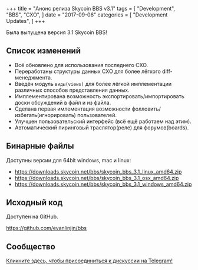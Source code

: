 +++
title = "Анонс релиза Skycoin BBS v3.1"
tags = [
    "Development",
    "BBS",
    "CXO",
]
date = "2017-09-06"
categories = [
    "Development Updates",
]
+++

Была выпущена версия 3.1 Skycoin BBS!

## Список изменений

- Всё обновлено для использования последнего CXO.
- Переработаны структуры данных CXO для более лёгкого diff-менеджмента.
- Введён модуль `виды(views)` для более лёгкой имплементации различных способов представления данных.
- Имплементирована возможность экспортировать/импортировать доски обсуждений в файл и из файла.
- Сделана первая имлементация возможности фолловить/избегать(игнорировать) пользователей.
- Улучшен пользовательский интерфейс (всё ещё работаем над этим).
- Автоматический пиринговый траслятор(реле) для форумов(boards).

## Бинарные файлы

Доступны версии для 64bit windows, mac и linux:

- https://downloads.skycoin.net/bbs/skycoin_bbs_3.1_linux_amd64.zip
- https://downloads.skycoin.net/bbs/skycoin_bbs_3.1_osx_amd64.zip
- https://downloads.skycoin.net/bbs/skycoin_bbs_3.1_windows_amd64.zip

## Исходный код

Доступен на GitHub.

https://github.com/evanlinjin/bbs

## Сообщество

[Кликните здесь, чтобы присоединиться к дискуссии на Telegram!](https://t.me/skycoinbbs)
